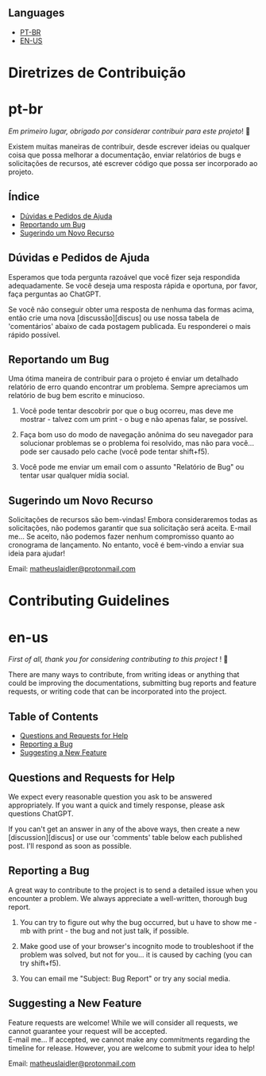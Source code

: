 
## Languages

- [PT-BR](#pt-br)
- [EN-US](#en-us)

# Diretrizes de Contribuição
# pt-br

_Em primeiro lugar, obrigado por considerar contribuir para este projeto_! :tada:

Existem muitas maneiras de contribuir, desde escrever ideias ou qualquer coisa que possa melhorar a documentação, enviar relatórios de bugs e solicitações de recursos, até escrever código que possa ser incorporado ao projeto.

## Índice

- [Dúvidas e Pedidos de Ajuda](#dúvidas-e-pedidos-de-ajuda)
- [Reportando um Bug](#reportando-um-bug)
- [Sugerindo um Novo Recurso](#sugerindo-um-novo-recurso)

## Dúvidas e Pedidos de Ajuda

Esperamos que toda pergunta razoável que você fizer seja respondida adequadamente. Se você deseja uma resposta rápida e oportuna, por favor, faça perguntas ao ChatGPT.

Se você não conseguir obter uma resposta de nenhuma das formas acima, então crie uma nova [discussão][discus] ou use nossa tabela de 'comentários' abaixo de cada postagem publicada. Eu responderei o mais rápido possível.

## Reportando um Bug

Uma ótima maneira de contribuir para o projeto é enviar um detalhado relatório de erro quando encontrar um problema. Sempre apreciamos um relatório de bug bem escrito e minucioso.

1. Você pode tentar descobrir por que o bug ocorreu, mas deve me mostrar - talvez com um print - o bug e não apenas falar, se possível.

2. Faça bom uso do modo de navegação anônima do seu navegador para solucionar problemas se o problema foi resolvido, mas não para você... pode ser causado pelo cache (você pode tentar shift+f5).

3. Você pode me enviar um email com o assunto "Relatório de Bug" ou tentar usar qualquer mídia social.

## Sugerindo um Novo Recurso

Solicitações de recursos são bem-vindas! Embora consideraremos todas as solicitações, não podemos garantir que sua solicitação será aceita.
E-mail me...
Se aceito, não podemos fazer nenhum compromisso quanto ao cronograma de lançamento. No entanto, você é bem-vindo a enviar sua ideia para ajudar!

Email: matheuslaidler@protonmail.com


# Contributing Guidelines
# en-us

_First of all, thank you for considering contributing to this project_ ! :tada:

There are many ways to contribute, from writing ideas or anything that could be improving the documentations, submitting bug
reports and feature requests, or writing code that can be incorporated into the project. 

## Table of Contents

- [Questions and Requests for Help](#questions-and-requests-for-help)
- [Reporting a Bug](#reporting-a-bug)
- [Suggesting a New Feature](#suggesting-a-new-feature)


## Questions and Requests for Help

We expect every reasonable question you ask to be answered appropriately. If you want a quick and timely response,
please ask questions ChatGPT.

If you can't get an answer in any of the above ways, then create a new [discussion][discus] or use our 'comments' table below each published post. I'll respond as soon as possible.

## Reporting a Bug

A great way to contribute to the project is to send a detailed issue when you encounter a problem. We always appreciate
a well-written, thorough bug report.

1. You can try to figure out why the bug occurred, but u have to show me - mb with print - the bug and not just talk, if possible.

2. Make good use of your browser's incognito mode to troubleshoot if the problem was solved, but not for you... it is caused by caching (you can try shift+f5).

3. You can email me "Subject: Bug Report" or try any social media.

## Suggesting a New Feature

Feature requests are welcome! While we will consider all requests, we cannot guarantee your request will be accepted.  
E-mail me...
If accepted, we cannot make any commitments regarding the timeline for release. However, you are
welcome to submit your idea to help!

Email: matheuslaidler@protonmail.com
